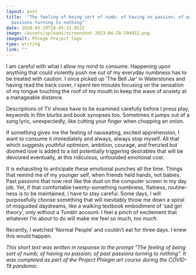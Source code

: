 ```yaml
---
layout: post
title: '"The feeling of being sort of numb; of having no passion; of past
  passions turning to nothing"'
date: 2020-05-19T18:45:31.052Z
image: /assets/uploads/screenshot-2023-04-28-194932.png
imagealt: Phlegm Project logo
type: writing
link: ""
---
```

I am careful with what I allow my mind to consume. Happening upon anything that could violently push me out of my everyday numbness has to be treated with caution. I once picked up ‘The Bell Jar’ in Waterstones and having read the back cover, I spent ten minutes focusing on the sensation of my tongue touching the roof of my mouth to keep the wave of anxiety at a manageable distance.

Descriptions of TV shows have to be examined carefully before I press play, keywords in film blurbs and book synopses too. Sometimes it jumps out of a song lyric, unexpectedly, like cutting your finger when chopping an onion.

If something gives me the feeling of nauseating, excited apprehension, I want to consume it immediately and always, always stop myself. All that which suggests youthful optimism, ambition, courage, and frenzied but doomed love is added to a list potentially triggering desirables that will be devoured eventually, at this ridiculous, unfounded emotional cost.

It is exhausting to anticipate these emotional punches all the time. Things that remind me of my younger self, when friends held hands, not babies. Past passions that now rest like the dust on the computer screen in my day job. Yet, if that comfortable twenty-something numbness, flatness, routine-ness is to be maintained, I have to stay careful. Some days, I will purposefully choose something that will inevitably throw me down a spiral of misguided daydreams, like a walking textbook embodiment of ‘sad girl theory’, only without a Tumblr account. I feel a pinch of excitement that whatever I’m about to do will make me feel so much, *too much.*

Recently, I watched ‘Normal People’ and couldn’t eat for three days. I knew this would happen.

*This short text was written in response to the prompt "The feeling of being sort of numb; of having no passion; of past passions turning to nothing". It was completed as part of the Project Phlegm art course during the COVID-19 pandemic.*